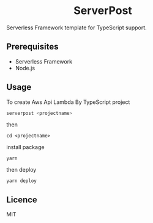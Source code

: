 <div align = center>

# ServerPost

</div>

<p>
Serverless Framework template for TypeScript support.
</p>

## Prerequisites
- Serverless Framework
- Node.js

## Usage

<p>
To create Aws Api Lambda By TypeScript project

```bash
serverpost <projectname>
```

then
```
cd <projectname>
```

install package
```
yarn
```

then deploy
```
yarn deploy
```
</p>

## Licence
MIT
